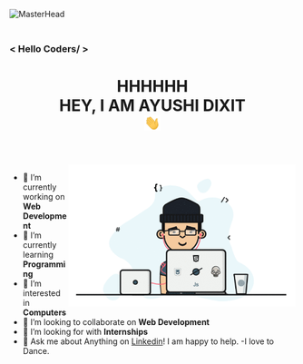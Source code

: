 ![MasterHead](https://1.bp.blogspot.com/-7A4WynwLsMw/XbBpCXG8fHI/AAAAAAAAMt4/uOa1bpLskYgrwGbllhSu2SDj_Mig8SXJQCLcBGAsYHQ/s1600/2000_600px.gif)
### <br><  Hello Coders/ ><br> 

<h1 align="center">
  <a target="_blank">HHHHHH
  
  </a>
 <br> HEY, I AM AYUSHI DIXIT<br>
  <a target="_blank">
    <img src="https://github.com/Angryl/GitHub-tutorials/blob/main/gif/Hi.gif"width="28px" />
    
  </a>
</h1>

<br/>
<br/>
<a target="_blank">
  <img align="right" height="250" width="400" alt="GIF" src="https://github.com/Angryl/GitHub-tutorials/blob/main/gif/image.gif">
</a>

- 🔭 I’m currently working on **Web Development**
- 🌱 I’m currently learning **Programming**
- 👀 I’m interested in **Computers**
- 👯 I’m looking to collaborate on **Web Development**
- 🤔 I’m looking for with **Internships**
- 💬 Ask me about Anything on [Linkedin](https://www.linkedin.com/in/ayushidixit888/)! I am happy to help.
-I love to Dance.

